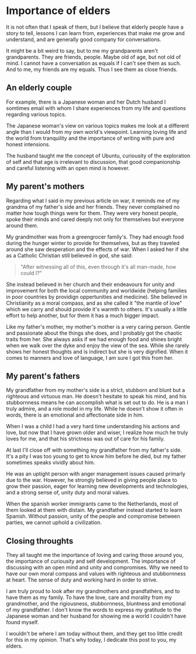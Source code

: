 # Importance of elders

It is not often that I speak of them, but I believe that elderly people have
a story to tell, lessons I can learn from, experiences that make me grow and
understand, and are generally good company for conversations.

It might be a bit weird to say, but to me my grandparents aren't grandparents.
They are friends, people. Maybe old of age, but not old of mind. I cannot have
a conversation as equals if I can't see them as such. And to me, my friends
are my equals. Thus I see them as close friends.

## An elderly couple

For example, there is a Japanese woman and her Dutch husband I somtimes email
with whom I share experiences from my life and questions regarding various
topics.

The Japanese woman's view on various topics makes me look at a different angle
than I would from my own world's viewpoint. Learning loving life and the world
from tranquility and the importance of writing with pure and honest intensions.

The husband taught me the concept of Ubuntu, curiousity of the exploration of
self and that age is irrelevant to discussion, that good companionship and
careful listening with an open mind is however.

## My parent's mothers

Regarding what I said in my previous article on war, it reminds me of my
grandma of my father's side and her friends. They never complained no matter
how tough things were for them. They were very honest people, spoke their minds
and cared deeply not only for themselves but everyone around them.

My grandmother was from a greengrocer family's. They had enough food during the
hunger winter to provide for themselves, but as they traveled around she saw
desperation and the effects of war. When I asked her if she as a Catholic
Christian still believed in god, she said:

> "After witnessing all of this, even through it's all man-made, how could I?"

She instead believed in her church and their endeavours for unity and
improvement for both the local community and worldwide (helping families in
poor countries by providign oppertunities and medicine). She believed in
Christianity as a moral compass, and as she called it "the mantle of love"
which we carry and should provide it's warmth to others. It's usually a little
effort to help another, but for them it has a much bigger impact.

Like my father's mother, my mother's mother is a very caring person. Gentle and
passionate about the things she does, and I probably got the chaotic traits
from her. She always asks if we had enough food and shines bright when we walk
over the dyke and enjoy the view of the sea. While she rarely shows her honest
thoughts and is indirect but she is very dignified. When it comes to manners
and love of language, I am sure I got this from her.

## My parent's fathers

My grandfather from my mother's side is a strict, stubborn and blunt but a
righteous and virtuous man. He doesn't hesitate to speak his mind, and his
stubbornness means he can accomplish what is set out to do. He is a man I truly
admire, and a role model in my life. While he doesn't show it often in words,
there is an emotional and affectionate side in him.

When I was a child I had a very hard time understanding his actions and love,
but now that I have grown older and wiser, I realize how much he truly loves
for me, and that his strictness was out of care for his family.

At last I'll close off with something my grandfather from my father's side.
It's a pity I was too young to get to know him before he died, but my father
sometimes speaks vividly about him.

He was an uptight person with anger management issues caused primarly due to
the war. However, he strongly believed in giving people place to grow their
passion, eager for learning new developments and technologies, and a strong
sense of, unity duty and moral values.

When the spanish worker immigrants came to the Netherlands, most of them looked
at them with distain. My grandfather instead started to learn Spanish. Without
passion, unity of the people and compromise between parties, we cannot uphold a
civilization.

## Closing throughts

They all taught me the importance of loving and caring those around you, the
importance of curiousity and self development. The importance of discussing
with an open mind and unity and compromises. Why we need to have our own moral
compass and values with righteous and stubbornness at heart. The sense of duty
and working hard in order to strive.

I am truly proud to look after my grandmothers and grandfathers, and to have
them as my family. To have the love, care and morality from my grandmother, and
the rigiousness, stubbornness, bluntness and emotional of my grandfather. I
don't know the words to express my gratitude to the Japanese woman and her
husband for showing me a world I couldn't have found myself.

I wouldn't be where I am today without them, and they get too little credit for
this in my opinion. That's why today, I dedicate this post to you, my elders.
